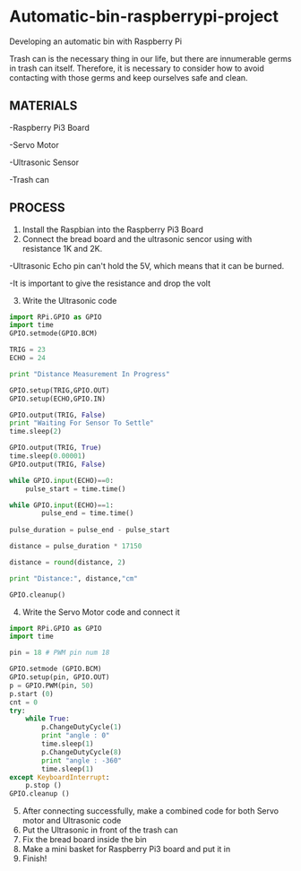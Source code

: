 # Automatic-bin-raspberrypi-project
Developing an automatic bin with Raspberry Pi


Trash can is the necessary thing in our life, but there are innumerable germs in trash can itself. 
Therefore, it is necessary to consider how to avoid contacting with those germs and keep ourselves safe and clean.

## MATERIALS
-Raspberry Pi3 Board

-Servo Motor

-Ultrasonic Sensor

-Trash can

## PROCESS
1. Install the Raspbian into the Raspberry Pi3 Board
2. Connect the bread board and the ultrasonic sencor using with resistance 1K and 2K.

 -Ultrasonic Echo pin can't hold the 5V, which means that it can be burned.
 
 -It is important to give the resistance and drop the volt
 
3. Write the Ultrasonic code
``` python
import RPi.GPIO as GPIO
import time
GPIO.setmode(GPIO.BCM)

TRIG = 23
ECHO = 24

print "Distance Measurement In Progress"

GPIO.setup(TRIG,GPIO.OUT)
GPIO.setup(ECHO,GPIO.IN)

GPIO.output(TRIG, False)
print "Waiting For Sensor To Settle"
time.sleep(2)

GPIO.output(TRIG, True)
time.sleep(0.00001)
GPIO.output(TRIG, False)

while GPIO.input(ECHO)==0:
	pulse_start = time.time()

while GPIO.input(ECHO)==1:
        pulse_end = time.time()
        
pulse_duration = pulse_end - pulse_start

distance = pulse_duration * 17150

distance = round(distance, 2)

print "Distance:", distance,"cm"

GPIO.cleanup()
```
4. Write the Servo Motor code and connect it
``` python
import RPi.GPIO as GPIO
import time

pin = 18 # PWM pin num 18

GPIO.setmode (GPIO.BCM)
GPIO.setup(pin, GPIO.OUT)
p = GPIO.PWM(pin, 50)
p.start (0)
cnt = 0
try:
    while True:
        p.ChangeDutyCycle(1)
        print "angle : 0"
        time.sleep(1)
        p.ChangeDutyCycle(8)
        print "angle : -360"
        time.sleep(1)
except KeyboardInterrupt:
    p.stop ()
GPIO.cleanup ()
```
5. After connecting successfully, make a combined code for both Servo motor and Ultrasonic code
6. Put the Ultrasonic in front of the trash can
7. Fix the bread board inside the bin
8. Make a mini basket for Raspberry Pi3 board and put it in
9. Finish!


